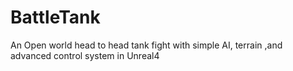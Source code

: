 # BattleTank
An Open world head to head tank fight with simple AI, terrain ,and advanced control system in Unreal4
